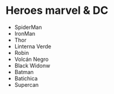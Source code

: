 # Heroes marvel & DC

- SpiderMan
- IronMan
- Thor
- Linterna Verde
- Robin
- Volcán Negro
- Black Widonw
- Batman
- Batichica
- Supercan
